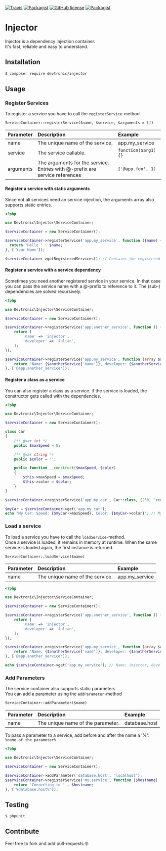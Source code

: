 [![Travis](https://img.shields.io/travis/Devtronic/injector.svg)](https://travis-ci.org/Devtronic/injector)
[![Packagist](https://img.shields.io/packagist/v/Devtronic/injector.svg)](https://packagist.org/packages/devtronic/injector)
[![GitHub license](https://img.shields.io/badge/license-MIT-blue.svg)](https://raw.githubusercontent.com/Devtronic/injector/master/LICENSE)
[![Packagist](https://img.shields.io/packagist/dt/devtronic/injector.svg)](https://packagist.org/packages/devtronic/injector)

# Injector
Injector is a dependency injection container.  
It's fast, reliable and easy to understand.


## Installation

```bash
$ composer require devtronic/injector
```

## Usage

### Register Services
To register a service you have to call the `registerService`-method.  
```
ServiceContainer::registerService($name, $service, $arguments = [])
```
|  Parameter | Description                                                                    | Example              |
|:-----------|:-------------------------------------------------------------------------------|:---------------------|
| name       | The unique name of the service.                                                | app.my_service       |
| service    | The service callable.                                                          | `function($arg1) {}` |
| arguments  | The arguments for the service. Entries with @-prefix are service references    | `['@app.foo', 1]`    |

#### Register a service with static arguments
Since not all services need an service injection, the arguments array also supports static entries.

```php
<?php

use Devtronic\Injector\ServiceContainer;

$serviceContainer = new ServiceContainer();

$serviceContainer->registerService('app.my_service', function ($name) {
  return 'Hello ' . $name;
}, ['Your Name']);

$serviceContainer->getRegisteredServices(); // Contains the registered Service 
```

#### Register a service with a service dependency
Sometimes you need another registered service in your service.
In that case you can pass the service name with a @-prefix to reference to it.
The (sub-) dependencies are solved recursively.

```php
<?php

use Devtronic\Injector\ServiceContainer;

$serviceContainer = new ServiceContainer();

$serviceContainer->registerService('app.another_service', function () {
    return [
        'name' => 'injector',
        'developer' => 'Julian',
    ];
});

$serviceContainer->registerService('app.my_service', function (array $anotherService) {
    return "Name: {$anotherService['name']}, developer: {$anotherService['developer']}";
}, ['@app.another_service']);
```

#### Register a class as a service
You can also register a class as a service. If the service is loaded, the constructor gets called with the dependencies.

```php
<?php

use Devtronic\Injector\ServiceContainer;

$serviceContainer = new ServiceContainer();

class Car
{
    /** @var int */
    public $maxSpeed = 0;

    /** @var string */
    public $color = '';

    public function __construct($maxSpeed, $color)
    {
        $this->maxSpeed = $maxSpeed;
        $this->color = $color;
    }
}

$serviceContainer->registerService('app.my_car', Car::class, [250, 'red']);

$myCar = $serviceContainer->get('app.my_car');
echo "My Car: Speed: {$myCar->maxSpeed}, Color: {$myCar->color}"; // My Car: Speed: 250, Color: red

```

### Load a service
To load a service you have to call the `loadService`-method.  
Once a service is loaded, it remains in memory at runtime.
When the same service is loaded again, the first instance is returned.

```
ServiceContainer::loadService($name)
```
|  Parameter | Description                     | Example        |
|:-----------|:--------------------------------|:---------------|
| name       | The unique name of the service. | app.my_service |

```php
<?php

use Devtronic\Injector\ServiceContainer;

$serviceContainer = new ServiceContainer();

$serviceContainer->registerService('app.another_service', function () {
    return [
        'name' => 'injector',
        'developer' => 'Julian',
    ];
});

$serviceContainer->registerService('app.my_service', function (array $anotherService) {
    return "Name: {$anotherService['name']}, developer: {$anotherService['developer']}";
}, ['@app.another_service']);

echo $serviceContainer->get('app.my_service'); // Name: injector, developer: Julian
```

### Add Parameters
The service container also supports static parameters.  
You can add a parameter using the `addParameter`-method
```
ServiceContainer::addParameter($name)
```
|  Parameter | Description                       | Example        |
|:-----------|:----------------------------------|:---------------|
| name       | The unique name of the parameter. | database.host  |

To pass a parameter to a service, add before and after the name a '%':  `%name.of.the.parameter%`
```php
<?php

use Devtronic\Injector\ServiceContainer;

$serviceContainer = new ServiceContainer();

$serviceContainer->addParameter('database.host', 'localhost');
$serviceContainer->registerService('my.service', function ($hostname) {
    return 'Connecting to ' . $hostname;
}, ['%database.host%']);
```

## Testing

```bash
$ phpunit
```

## Contribute
Feel free to fork and add pull-requests 🤓